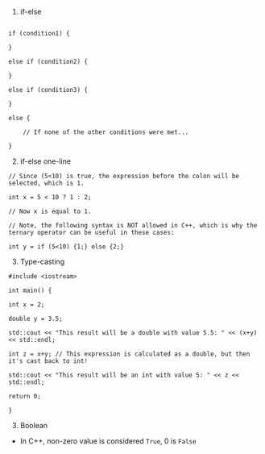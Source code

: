 1. if-else 

```

if (condition1) {

}

else if (condition2) {

}

else if (condition3) {

}

else {

	// If none of the other conditions were met...

}
```

2. if-else one-line 
```
// Since (5<10) is true, the expression before the colon will be selected, which is 1.

int x = 5 < 10 ? 1 : 2;

// Now x is equal to 1.

// Note, the following syntax is NOT allowed in C++, which is why the ternary operator can be useful in these cases:

int y = if (5<10) {1;} else {2;}
```


3. Type-casting
```
#include <iostream>

int main() {

int x = 2;

double y = 3.5;

std::cout << "This result will be a double with value 5.5: " << (x+y) << std::endl;

int z = x+y; // This expression is calculated as a double, but then it's cast back to int!

std::cout << "This result will be an int with value 5: " << z << std::endl;

return 0;

}
```

3. Boolean 
- In C++, non-zero value is considered `True`, 0 is `False`
